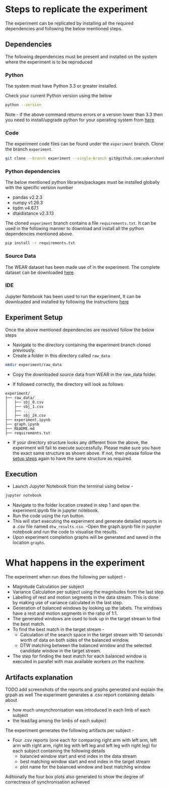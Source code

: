 # Steps to replicate the experiment

The experiment can be replicated by installing all the required dependencies and following the below mentioned steps.

## Dependencies

The following dependencies must be present and installed on the system where the experiment is to be reproduced

### Python
The system must have Python 3.3 or greater installed.

Check your current Python version using the below
```bash
python --version
```
Note - if the above command returns errors or a version lower than 3.3 then you need to install/upgrade python for your operating system from [here](https://www.python.org/downloads/)

### Code
The experiment code files can be found under the ```experiment``` branch.
Clone the branch ```experiment```.

```bash
git clone --branch experiment --single-branch git@github.com:aakarshanbasubhardwaj/timeSeriesDataSynchronisation.git
```

### Python dependencies
The below mentioned python libraries/packages must be installed globally with the specific version number
 - pandas v2.2.3
 - numpy v1.26.3
 - tqdm v4.67.1
 - dtaidistance v2.3.13

The cloned ```experiment``` branch contains a file ```requirements.txt```. It can be used in the following manner to download and install all the python dependencies mentioned above.
```bash
pip install -r requirements.txt
```

### Source Data
The WEAR dataset has been made use of in the experiment. The complete dataset can be downloaded [here](https://ubi29.informatik.uni-siegen.de/wear_dataset/raw/inertial/50hz/).

### IDE
Jupyter Notebook has been used to run the experiment, It can be downloaded and installed by following the instructions [here](https://docs.jupyter.org/en/stable/install/notebook-classic.html#alternative-for-experienced-python-users-installing-jupyter-with-pip)

## Experiment Setup

Once the above mentioned dependencies are resolved follow the below steps
- Navigate to the directory containing the experiment branch cloned previously.
- Create a folder in this directory called ```raw_data```
```bash
mkdir experiment/raw_data
```
- Copy the downloaded source data from WEAR in the raw_data folder.

- If followed correctly, the directory will look as follows
```
experiment/
├── raw_data/
│   ├── sbj_0.csv
│   ├── sbj_1.csv
│   ├── ...
│   ├── sbj_24.csv
├── experiment.ipynb
├── graph.ipynb
├── README.md
├── requirements.txt
```
- If your directory structure looks any different from the above, the experiment will fail to execute successfully. Please make sure you have the exact same structure as shown above. If not, then please follow the [setup steps](#experiment-setup) again to have the same structure as required.

## Execution
- Launch Jupyter Notebook from the terminal using below -
```bash
jupyter notebook
```
- Navigate to the folder location created in step 1 and open the experiment.ipynb file in jupyter notebook.
- Run the code using the run button.
- This will start executing the experiment and generate detailed reports in a .csv file named ```dtw_results.csv```.
-Open the graph.ipynb file in jupyter notebook and run the code to visualise the results.
- Upon experiment completion graphs will be generated and saved in the location ```graphs```.

# What happens in the experiment
The experiment when run does the following per subject -
- Magnitude Calculation per subject
- Variance Calculation per subject using the magnitudes from the last step
- Labelling of rest and motion segments in the data stream. This is done by making use of variance calculated in the last step.
- Generation of balanced windows by looking up the labels. The windows have a rest and motion segments in the ratio of 1:1.
- The generated windows are used to look up in the target stream to find the best match.
- To find the best match in the target stream -
  - Calculation of the search space in the target stream with 10 seconds worth of data on both sides of the balanced window.
  - DTW matching between the balanced window and the selected candidate window in the target stream.
- The step for finding the best match for each balanced window is executed in parallel with max available workers on the machine.

## Artifacts explanation
TODO add screenshots of the reports and graphs generated and explain the grpah as well
The experiment generates a .csv report containing details about 
- how much unsynchronisation was introduced in each limb of each subject
- the lead/lag among the limbs of each subject

The experiment generates the following artifacts per subject -
- Four .csv reports (one each for comparing right arm with left arm, left arm with right arm, right leg with left leg and left leg with right leg) for each subject containing the following details
  - balanced window start and end index in the data stream
  - best matching window start and end index in the target stream
  - plot name for the balanced window and best matching window

Aditionally the four box plots also generated to show the degree of correctness of synchronisation achieved